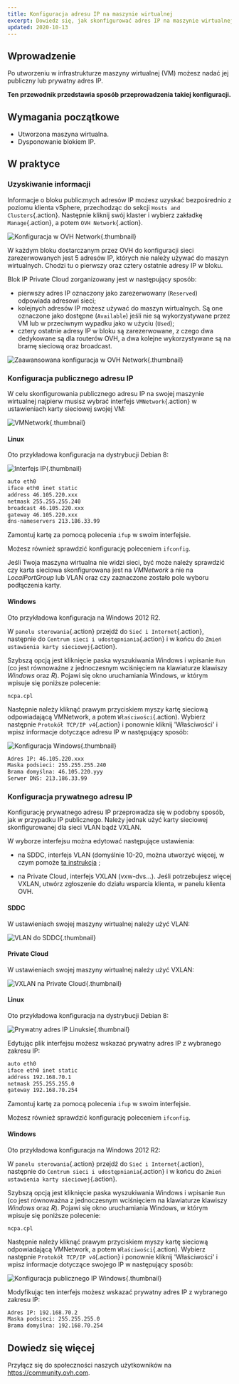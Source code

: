 ```yaml
---
title: Konfiguracja adresu IP na maszynie wirtualnej
excerpt: Dowiedz się, jak skonfigurować adres IP na maszynie wirtualnej
updated: 2020-10-13
---
```


## Wprowadzenie

Po utworzeniu w infrastrukturze maszyny wirtualnej (VM) możesz nadać jej publiczny lub prywatny adres IP.

**Ten przewodnik przedstawia sposób przeprowadzenia takiej konfiguracji.**

## Wymagania początkowe

- Utworzona maszyna wirtualna.
- Dysponowanie blokiem IP.

## W praktyce

### Uzyskiwanie informacji

Informacje o bloku publicznych adresów IP możesz uzyskać bezpośrednio z poziomu klienta vSphere, przechodząc do sekcji `Hosts and Clusters`{.action}. Następnie kliknij swój klaster i wybierz zakładkę `Manage`{.action}, a potem `OVH Network`{.action}.

![Konfiguracja w OVH Network](config_ip_ovh_network.jpg){.thumbnail}

W każdym bloku dostarczanym przez OVH do konfiguracji sieci zarezerwowanych jest 5 adresów IP, których nie należy używać do maszyn wirtualnych. Chodzi tu o pierwszy oraz cztery ostatnie adresy IP w bloku.

Blok IP Private Cloud zorganizowany jest w następujący sposób:

- pierwszy adres IP oznaczony jako zarezerwowany (`Reserved`) odpowiada adresowi sieci;
- kolejnych adresów IP możesz używać do maszyn wirtualnych. Są one oznaczone jako dostępne (`Available`) jeśli nie są wykorzystywane przez VM lub w przeciwnym wypadku jako w użyciu (`Used`);
- cztery ostatnie adresy IP w bloku są zarezerwowane, z czego dwa dedykowane są dla routerów OVH, a dwa kolejne wykorzystywane są na bramę sieciową oraz broadcast.

![Zaawansowana konfiguracja w OVH Network](config_ip_ovh_network_advanced.jpg){.thumbnail}

### Konfiguracja publicznego adresu IP

W celu skonfigurowania publicznego adresu IP na swojej maszynie wirtualnej najpierw musisz wybrać interfejs `VMNetwork`{.action} w ustawieniach karty sieciowej swojej VM:

![VMNetwork](vmnetwork.PNG){.thumbnail}

#### Linux

Oto przykładowa konfiguracja na dystrybucji Debian 8:

![Interfejs IP](images_config_ip_interfaces.jpg){.thumbnail}

```sh
auto eth0
iface eth0 inet static
address 46.105.220.xxx
netmask 255.255.255.240
broadcast 46.105.220.xxx
gateway 46.105.220.xxx
dns-nameservers 213.186.33.99
```

Zamontuj kartę za pomocą polecenia `ifup` w swoim interfejsie.

Możesz również sprawdzić konfigurację poleceniem `ifconfig`.

Jeśli Twoja maszyna wirtualna nie widzi sieci, być może należy sprawdzić czy karta sieciowa skonfigurowana jest na *VMNetwork* a nie na *LocalPortGroup* lub VLAN oraz czy zaznaczone zostało pole wyboru podłączenia karty.

#### Windows

Oto przykładowa konfiguracja na Windows 2012 R2.

W `panelu sterowania`{.action} przejdź do `Sieć i Internet`{.action}, następnie do `Centrum sieci i udostępniania`{.action} i w końcu do `Zmień ustawienia karty sieciowej`{.action}.

Szybszą opcją jest kliknięcie paska wyszukiwania Windows i wpisanie `Run` (co jest równoważne z jednoczesnym wciśnięciem na klawiaturze klawiszy *Windows* oraz *R*). Pojawi się okno uruchamiania Windows, w którym wpisuje się poniższe polecenie:

```shell
ncpa.cpl
```

Następnie należy kliknąć prawym przyciskiem myszy kartę sieciową odpowiadającą VMNetwork, a potem `Właściwości`{.action). Wybierz następnie `Protokół TCP/IP v4`{.action} i ponownie kliknij 'Właściwości' i wpisz informacje dotyczące adresu IP w następujący sposób:

![Konfiguracja Windows](images_config_ip_windows.jpg){.thumbnail}

```sh
Adres IP: 46.105.220.xxx
Maska podsieci: 255.255.255.240
Brama domyślna: 46.105.220.yyy
Serwer DNS: 213.186.33.99
```

### Konfiguracja prywatnego adresu IP

Konfigurację prywatnego adresu IP przeprowadza się w podobny sposób, jak w przypadku IP publicznego. Należy jednak użyć karty sieciowej skonfigurowanej dla sieci VLAN bądź VXLAN.

W wyborze interfejsu można edytować następujące ustawienia:

- na SDDC, interfejs VLAN (domyślnie 10-20, można utworzyć więcej, w czym pomoże [ta instrukcja](creation_vlan1.) ;

- na Private Cloud, interfejs VXLAN (vxw-dvs…). Jeśli potrzebujesz więcej VXLAN, utwórz zgłoszenie do działu wsparcia klienta, w panelu klienta OVH.

#### SDDC

W ustawieniach swojej maszyny wirtualnej należy użyć VLAN:

![VLAN do SDDC](vlan.PNG){.thumbnail}

#### Private Cloud

W ustawieniach swojej maszyny wirtualnej należy użyć VXLAN:

![VXLAN na Private Cloud](vxlan.PNG){.thumbnail}

#### Linux

Oto przykładowa konfiguracja na dystrybucji Debian 8:

![Prywatny adres IP Linuksie](images_linux_private.PNG){.thumbnail}

Edytując plik interfejsu możesz wskazać prywatny adres IP z wybranego zakresu IP:

```sh
auto eth0
iface eth0 inet static
address 192.168.70.1
netmask 255.255.255.0
gateway 192.168.70.254
```

Zamontuj kartę za pomocą polecenia `ifup` w swoim interfejsie.

Możesz również sprawdzić konfigurację poleceniem `ifconfig`.

#### Windows

Oto przykładowa konfiguracja na Windows 2012 R2:

W `panelu sterowania`{.action} przejdź do `Sieć i Internet`{.action}, następnie do `Centrum sieci i udostępniania`{.action} i w końcu do `Zmień ustawienia karty sieciowej`{.action}.

Szybszą opcją jest kliknięcie paska wyszukiwania Windows i wpisanie `Run` (co jest równoważna z jednoczesnym wciśnięciem na klawiaturze klawiszy *Windows* oraz *R*). Pojawi się okno uruchamiania Windows, w którym wpisuje się poniższe polecenie:

```shell
ncpa.cpl
```

Następnie należy kliknąć prawym przyciskiem myszy kartę sieciową odpowiadającą VMNetwork, a potem `Właściwości`{.action). Wybierz następnie `Protokół TCP/IP v4`{.action} i ponownie kliknij 'Właściwości' i wpisz informacje dotyczące swojego IP w następujący sposób:

![Konfiguracja publicznego IP Windows](images_windows_private.PNG){.thumbnail}

Modyfikując ten interfejs możesz wskazać prywatny adres IP z wybranego zakresu IP:

```sh
Adres IP: 192.168.70.2
Maska podsieci: 255.255.255.0
Brama domyślna: 192.168.70.254
```

## Dowiedz się więcej

Przyłącz się do społeczności naszych użytkowników na <https://community.ovh.com>.

